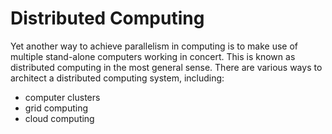# Distributed Computing

Yet another way to achieve parallelism in computing is to make use of multiple
stand-alone computers working in concert. This is known as distributed
computing in the most general sense. There are various ways to architect a
distributed computing system, including:
- computer clusters
- grid computing
- cloud computing
